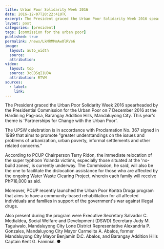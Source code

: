 ```yaml
---
title: Urban Poor Solidarity Week 2016
date: 2016-12-07T20:22:41UTC
excerpt: The President graced the Urban Poor Solidarity Week 2016 spearheaded by the Presidential Commission for the Urban Poor on 7 December 2016 at the Hardin ng Pag-asa, Barangay Addition Hills, Mandaluyong City.
layout: post
categories: [president]
tags: [commission for the urban poor]
published: true
permalink: /news/LkMRMMmAwOlRVe6
image:
  layout: auto_width
  source: 
  attribution: 
video:
  layout: top
  source: 3cCBSqI1UDA
  attribution: RTVM
sources:
  - label:
    link:
---
```


The President graced the Urban Poor Solidarity Week 2016 spearheaded by the Presidential Commission for the Urban Poor on 7 December 2016 at the Hardin ng Pag-asa, Barangay Addition Hills, Mandaluyong City.
This year's theme is 'Partnerships for Change with the Urban Poor'.

The UPSW celebration is in accordance with Proclamation No. 367 signed in 1989 that aims to promote "greater understandings on the issues and problems of urbanization, urban poverty, informal settlements and other related concerns."

According to PCUP Chairperson Terry Ridon, the immediate relocation of the super typhoon Yolanda victims, especially those situated at the 'no-build zones', is currently underway. The Commission, he said, will also be the one to facilitate the dislocation assistance for those who are affected by the ongoing Water Waste Clearing Project, wherein each family will receive PhP18,000 as aid.

Moreover, PCUP recently launched the Urban Poor Kontra Droga program that aims to have a community-based rehabilitation for all affected individuals and families in support of the government's war against illegal drugs.

Also present during the program were Executive Secretary Salvador C. Medialdea, Social Welfare and Development (DSWD) Secretary Judy M. Taguiwalo, Mandaluyong City Lone District Representative Alexandria P. Gonzales, Mandaluyong City Mayor Carmelita A. Abalos, former Mandaluyong City Mayor Benjamin D.C. Abalos, and Barangay Addition Hills Captain Kent G. Faminial.
&#x25cf;
